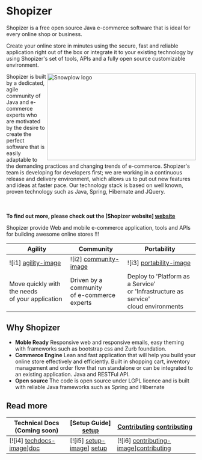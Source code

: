 # Shopizer

Shopizer is a free open source Java e-commerce software that is ideal for every online shop or business.

Create your online store in minutes using the secure, fast and reliable application right out of the box or integrate it to your existing technology by using Shopizer's set of tools, APIs and a fully open source customizable environment.

<img src="http://www.shopizer.com/common/images/ecommerce-community.jpg"
 alt="Snowplow logo" width="395px " height="231px" title="Snowplow" align="right" />

Shopizer is built by a dedicated, agile community of Java and e-commerce experts who are motivated by the desire to create the perfect software that is easily adaptable to the demanding practices and changing trends of e-commerce. Shopizer's team is developing for developers first; we are working in a continuous release and delivery environment, which allows us to put out new features and ideas at faster pace. Our technology stack is based on well known, proven technology such as Java, Spring, Hibernate and JQuery. 



 

<br/><br/>
**To find out more, please check out the [Shopizer website] [website]**

Shopizer provide Web and mobile e-commerce application, tools and APIs for building awesome online stores !!!

| **Agility** 												               | **Community**												              | **Portability**																							                  |
|--------------------------------------------------------------------------|--------------------------------------------------------------------------|---------------------------------------------------------------------------------------------------------------------------|
|   ![i1] [agility-image]                                                  |       ![i2] [community-image]                                            |         ![i3] [portability-image]                                                                                            |
| Move quickly with the needs <br/> of your application                    |       Driven by a community <br/>of e-commerce experts                   |        Deploy to 'Platform as a Service' </br>or 'Infrastructure as service' <br/> cloud environments                     |


## Why Shopizer

* **Moble Ready** Responsive web and responsive emails, easy theming with frameworks such as bootstrap css and Zurb foundation.
* **Commerce Engine** Lean and fast application that will help you build your online store effectively and efficiently. Built in shopping cart, inventory management and order flow that run standalone or can be integrated to an existing application. Java and RESTFul API. 
* **Open source** The code is open source under LGPL licence and is built with reliable Java frameworks such as Spring and Hibernate  

## Read more

| **Technical Docs (Coming soon)**        | **[Setup Guide] [setup]**     | **[Contributing] [contributing]**           |
|-----------------------------------------|-------------------------------|---------------------------------------------|
| [![i4] [techdocs-image]][doc]                  | [![i5] [setup-image]] [setup]     | [![i6] [contributing-image]][contributing]                |


[agility-image]: http://umeshawasthi.github.io/shopizer-documentation/images/agility.PNG
[community-image]: http://umeshawasthi.github.io/shopizer-documentation/images/community.PNG
[portability-image]: http://umeshawasthi.github.io/shopizer-documentation/images/portability.PNG
[website]: http://www.shopizer.com

[setup]:https://github.com/shopizer-ecommerce/shopizer/wiki/Setup
[contributing]: ""
[doc]:""

[techdocs-image]: http://umeshawasthi.github.io/shopizer-documentation/images/document.png
[setup-image]: http://umeshawasthi.github.io/shopizer-documentation/images/setup.png
[contributing-image]: http://umeshawasthi.github.io/shopizer-documentation/images/document.png
